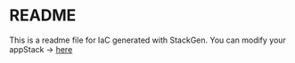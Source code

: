 # README
This is a readme file for IaC generated with StackGen.
You can modify your appStack -> [here](http://main.dev.stackgen.com/appstacks/78ad4131-b5be-4b39-81cc-8be92e6f9cbd)
